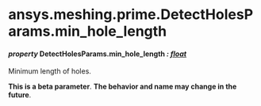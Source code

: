 <a id="ansys-meshing-prime-detectholesparams-min-hole-length"></a>

# ansys.meshing.prime.DetectHolesParams.min_hole_length

<a id="ansys.meshing.prime.DetectHolesParams.min_hole_length"></a>

#### *property* DetectHolesParams.min_hole_length *: [float](https://docs.python.org/3.11/library/functions.html#float)*

Minimum length of holes.

**This is a beta parameter**. **The behavior and name may change in the future**.

<!-- !! processed by numpydoc !! -->
